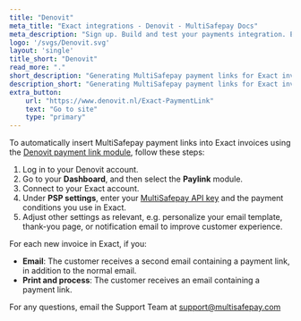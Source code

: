```yaml
---
title: "Denovit"
meta_title: "Exact integrations - Denovit - MultiSafepay Docs"
meta_description: "Sign up. Build and test your payments integration. Explore our products and services. Use our API Reference, SDKs, and wrappers. Get support."
logo: '/svgs/Denovit.svg'
layout: 'single'
title_short: "Denovit"
read_more: "."
short_description: "Generating MultiSafepay payment links for Exact invoices"
description_short: "Generating MultiSafepay payment links for Exact invoices"
extra_button:
    url: "https://www.denovit.nl/Exact-PaymentLink"
    text: "Go to site"
    type: "primary"
---
```


To automatically insert MultiSafepay payment links into Exact invoices using the [Denovit payment link module](https://www.denovit.nl/Exact-PaymentLink), follow these steps:

1. Log in to your Denovit account.
2. Go to your **Dashboard**, and then select the **Paylink** module. 
3. Connect to your Exact account.
4. Under **PSP settings**, enter your [MultiSafepay API key](/faq/general/multisafepay-glossary/#api-key) and the payment conditions you use in Exact. 
5. Adjust other settings as relevant, e.g. personalize your email template, thank-you page, or notification email to improve customer experience.

For each new invoice in Exact, if you:

- **Email**: The customer receives a second email containing a payment link, in addition to the normal email.
- **Print and process**: The customer receives an email containing a payment link.

For any questions, email the Support Team at <support@multisafepay.com>